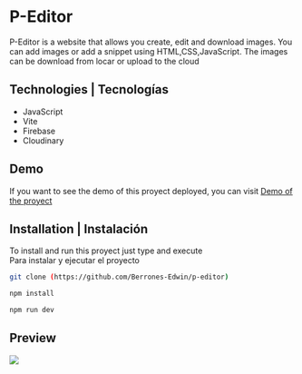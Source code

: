 # P-Editor
P-Editor is a website that allows you create, edit and download images. You can add images or add a snippet using HTML,CSS,JavaScript. The images can be download from locar or upload to the cloud<br>

## Technologies | Tecnologías 

- JavaScript
- Vite
- Firebase
- Cloudinary

## Demo

If you want to see the demo of this proyect deployed, you can visit [Demo of the proyect](https://p-editor.vercel.app/)


## Installation | Instalación

To install and run this proyect just type and execute <br>
Para instalar y ejecutar el proyecto 

```bash
git clone (https://github.com/Berrones-Edwin/p-editor)
```

```bash
npm install
```
```bash
npm run dev
```


## Preview

![](https://user-images.githubusercontent.com/44040730/262731404-1d535c75-51cf-4ade-8c47-dcdc20cea836.png)
